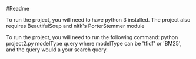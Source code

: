 #Readme

To run the project, you will need to have python 3 installed.
The project also requires BeautifulSoup and nltk's PorterStemmer module

To run the project, you will need to run the following command:
            python project2.py modelType query
where modelType can be 'tfidf' or 'BM25', and the query would a your search query.

